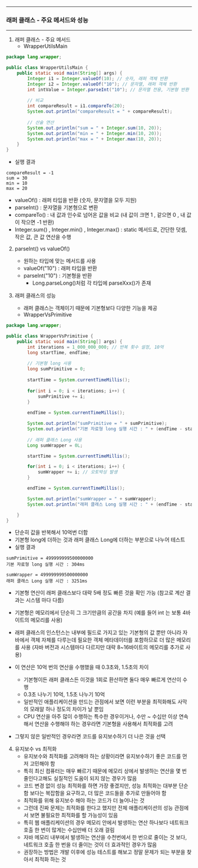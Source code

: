 -----
### 래퍼 클래스 - 주요 메서드와 성능
-----
1. 래퍼 클래스 - 주요 메서드
   - WrapperUtilsMain
```java
package lang.wrapper;

public class WrapperUtilsMain {
    public static void main(String[] args) {
        Integer i1 = Integer.valueOf(10); // 숫자, 래퍼 객체 반환
        Integer i2 = Integer.valueOf("10"); // 문자열, 래퍼 객체 반환
        int intValue = Integer.parseInt("10"); // 문자열 전용, 기본형 반환
        
        // 비교
        int compareResult = i1.compareTo(20);
        System.out.println("compareResult = " + compareResult);
        
        // 산술 연산
        System.out.println("sum = " + Integer.sum(10, 20));
        System.out.println("min = " + Integer.min(10, 20));
        System.out.println("max = " + Integer.max(10, 20));
    }
}
```
  - 실행 결과
```
compareResult = -1
sum = 30
min = 10
max = 20
```

   - valueOf() : 래퍼 타입을 반환 (숫자, 문자열을 모두 지원)
   - parseInt() : 문자열을 기본형으로 변환
   - compareTo() : 내 값과 인수로 넘어온 값을 비교 (내 값이 크면 1 , 같으면 0 , 내 값이 작으면 -1 반환)
   - Integer.sum() , Integer.min() , Integer.max() : static 메서드로, 간단한 덧셈, 작은 값, 큰 값 연산을 수행

2. parseInt() vs valueOf()
   - 원하는 타입에 맞는 메서드를 사용
   - valueOf("10") : 래퍼 타입을 반환
   - parseInt("10") : 기본형을 반환
      + Long.parseLong()처럼 각 타입에 parseXxx()가 존재

3. 래퍼 클래스의 성능
   - 래퍼 클래스는 객체이기 때문에 기본형보다 다양한 기능을 제공
   - WrapperVsPrimitive
```java
package lang.wrapper;

public class WrapperVsPrimitive {
    public static void main(String[] args) {
        int iterations = 1_000_000_000; // 반복 횟수 설정, 10억
        long startTime, endTime;
        
        // 기본형 long 사용
        long sumPrimitive = 0;
        
        startTime = System.currentTimeMillis();
        
        for(int i = 0; i < iterations; i++) {
            sumPrimitive += i;
        }
        
        endTime = System.currentTimeMillis();

        System.out.println("sumPrimitive = " + sumPrimitive);
        System.out.println("기본 자료형 long 실행 시간 : " + (endTime - startTime) + "ms");
        
        // 래퍼 클래스 Long 사용
        Long sumWrapper = 0L;

        startTime = System.currentTimeMillis();

        for(int i = 0; i < iterations; i++) {
            sumWrapper += i; // 오토박싱 발생
        }

        endTime = System.currentTimeMillis();

        System.out.println("sumWrapper = " + sumWrapper);
        System.out.println("래퍼 클래스 Long 실행 시간 : " + (endTime - startTime) + "ms");

    }
}
```
   - 단순히 값을 반복해서 10억번 더함
   - 기본형 long에 더하는 것과 래퍼 클래스 Long에 더하는 부분으로 나누어 테스트
   - 실행 결과
```
sumPrimitive = 499999999500000000
기본 자료형 long 실행 시간 : 304ms

sumWrapper = 499999999500000000
래퍼 클래스 Long 실행 시간 : 3251ms
```

   - 기본형 연산이 래퍼 클래스보다 대략 5배 정도 빠른 것을 확인 가능 (참고로 계산 결과는 시스템 마다 다름)
   - 기본형은 메모리에서 단순히 그 크기만큼의 공간을 차지 (예를 들어 int 는 보통 4바이트의 메모리를 사용)
   - 래퍼 클래스의 인스턴스는 내부에 필드로 가지고 있는 기본형의 값 뿐만 아니라 자바에서 객체 자체를 다루는데 필요한 객체 메타데이터를 포함하므로 더 많은 메모리를 사용 (자바 버전과 시스템마다 다르지만 대략 8~16바이트의 메모리를 추가로 사용)
   - 이 연산은 10억 번의 연산을 수행했을 때 0.3초와, 1.5초의 차이
      + 기본형이든 래퍼 클래스든 이것을 1회로 환산하면 둘다 매우 빠르게 연산이 수행
      + 0.3초 나누기 10억, 1.5초 나누기 10억
      + 일반적인 애플리케이션을 만드는 관점에서 보면 이런 부분을 최적화해도 사막의 모래알 하나 정도의 차이가 날 뿐임
      + CPU 연산을 아주 많이 수행하는 특수한 경우이거나, 수만 ~ 수십만 이상 연속해서 연산을 수행해야 하는 경우라면 기본형을 사용해서 최적화를 고려

   - 그렇지 않은 일반적인 경우라면 코드를 유지보수하기 더 나은 것을 선택

4. 유지보수 vs 최적화
   - 유지보수와 최적화를 고려해야 하는 상황이라면 유지보수하기 좋은 코드를 먼저 고민해야 함
   - 특히 최신 컴퓨터는 매우 빠르기 때문에 메모리 상에서 발생하는 연산을 몇 번 줄인다고해도 실질적인 도움이 되지 않는 경우가 많음
   - 코드 변경 없이 성능 최적화를 하면 가장 좋겠지만, 성능 최적화는 대부분 단순함 보다는 복잡함을 요구하고, 더 많은 코드들을 추가로 만들어야 함
   - 최적화를 위해 유지보수 해야 하는 코드가 더 늘어나는 것
   - 그런데 진짜 문제는 최적화를 한다고 했지만 전체 애플리케이션의 성능 관점에서 보면 불필요한 최적화를 할 가능성이 있음
   - 특히 웹 애플리케이션의 경우 메모리 안에서 발생하는 연산 하나보다 네트워크 호출 한 번이 많게는 수십만배 더 오래 걸림
   - 자바 메모리 내부에서 발생하는 연산을 수천번에서 한 번으로 줄이는 것 보다, 네트워크 호출 한 번을 더 줄이는 것이 더 효과적인 경우가 많음
   - 권장하는 방법은 개발 이후에 성능 테스트를 해보고 정말 문제가 되는 부분을 찾아서 최적화 하는 것
